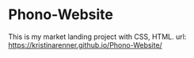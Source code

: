 # Phono-Website
This is my market landing project with CSS, HTML.
url: https://kristinarenner.github.io/Phono-Website/
